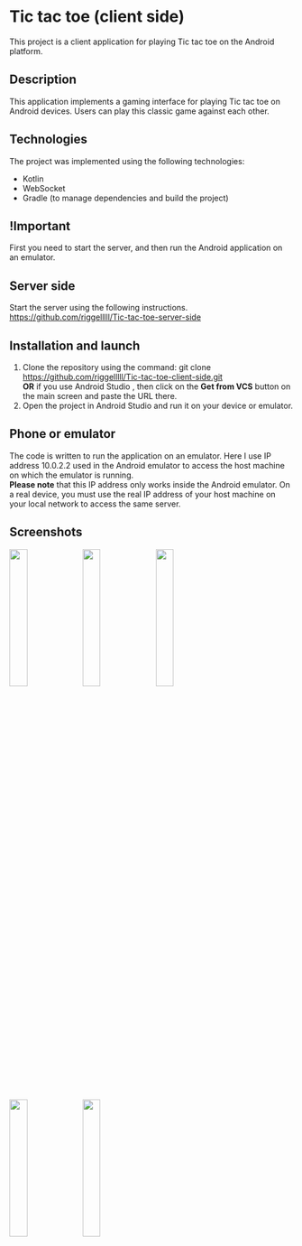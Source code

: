 # Tic tac toe (client side)
This project is a client application for playing Tic tac toe on the Android platform.

## Description
This application implements a gaming interface for playing Tic tac toe on Android devices. Users can play this classic game against each other.

## Technologies
The project was implemented using the following technologies:

- Kotlin
- WebSocket 
- Gradle (to manage dependencies and build the project)

## !Important
First you need to start the server, and then run the Android application on an emulator.

## Server side
Start the server using the following instructions.
https://github.com/riggelllll/Tic-tac-toe-server-side

## Installation and launch
1. Clone the repository using the command:
git clone https://github.com/riggelllll/Tic-tac-toe-client-side.git
<br><b>OR</b> if you use Android Studio , then click on the <b>Get from VCS</b> button on the main screen and paste the URL there.
2. Open the project in Android Studio and run it on your device or emulator.

## Phone or emulator
The code is written to run the application on an emulator. Here I use IP address 10.0.2.2 used in the Android emulator to access the host machine on which the emulator is running. 
<br><b>Please note</b> that this IP address only works inside the Android emulator. On a real device, you must use the real IP address of your host machine on your local network to access the same server.

## Screenshots
<img src="https://github.com/riggelllll/Tic-tac-toe-server-side/assets/22434402/577d9925-bdb9-439b-b1e0-6149d09f5118" width=25% height=25%>
<img src="https://github.com/riggelllll/Tic-tac-toe-server-side/assets/22434402/0a491816-4570-4f4b-9a2d-0619e05532b9" width=25% height=25%>
<img src="https://github.com/riggelllll/Tic-tac-toe-server-side/assets/22434402/b824214e-3577-4fa3-99c0-f1a69f3d1a12" width=25% height=25%>
<img src="https://github.com/riggelllll/Tic-tac-toe-server-side/assets/22434402/67f06056-3a2d-4200-bfce-fb67812b748a" width=25% height=25%>
<img src="https://github.com/riggelllll/Tic-tac-toe-server-side/assets/22434402/91a6431b-10ea-438d-93e6-980c5a961d97" width=25% height=25%>
